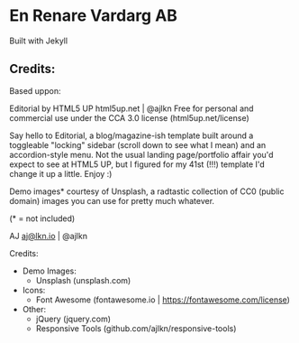 
# En Renare Vardarg AB

Built with Jekyll


## Credits: 
Based uppon:

Editorial by HTML5 UP
html5up.net | @ajlkn
Free for personal and commercial use under the CCA 3.0 license (html5up.net/license)

Say hello to Editorial, a blog/magazine-ish template built around a toggleable "locking"
sidebar (scroll down to see what I mean) and an accordion-style menu. Not the usual landing
page/portfolio affair you'd expect to see at HTML5 UP, but I figured for my 41st (!!!)
template I'd change it up a little. Enjoy :)

Demo images* courtesy of Unsplash, a radtastic collection of CC0 (public domain) images
you can use for pretty much whatever.

(* = not included)

AJ
aj@lkn.io | @ajlkn


Credits:
- Demo Images:
  - Unsplash (unsplash.com)
- Icons:
	- Font Awesome (fontawesome.io | https://fontawesome.com/license)
- Other:
	- jQuery (jquery.com)
	- Responsive Tools (github.com/ajlkn/responsive-tools)